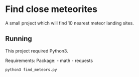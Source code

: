 # Find close meteorites

A small project which will find 10 nearest meteor landing sites.



## Running

This project required Python3.

Requirements:
    Package:
     - math
     - requests

`
python3 find_meteors.py
`